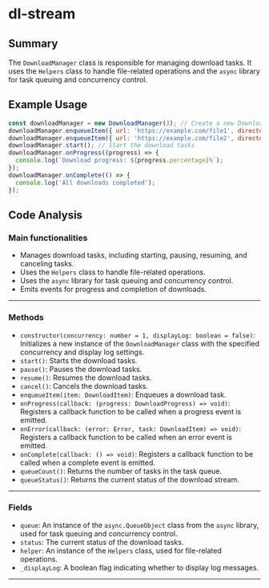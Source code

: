 # dl-stream

## Summary
The `DownloadManager` class is responsible for managing download tasks. It uses the `Helpers` class to handle file-related operations and the `async` library for task queuing and concurrency control.

## Example Usage
```javascript
const downloadManager = new DownloadManager(3); // Create a new DownloadManager with a concurrency of 3
downloadManager.enqueueItem({ url: 'https://example.com/file1', directory: './downloads', fileName: 'file1.txt' }); // Enqueue a download task
downloadManager.enqueueItem({ url: 'https://example.com/file2', directory: './downloads', fileName: 'file2.txt' });
downloadManager.start(); // Start the download tasks
downloadManager.onProgress((progress) => {
  console.log(`Download progress: ${progress.percentage}%`);
});
downloadManager.onComplete(() => {
  console.log('All downloads completed');
});
```

## Code Analysis
### Main functionalities
- Manages download tasks, including starting, pausing, resuming, and canceling tasks.
- Uses the `Helpers` class to handle file-related operations.
- Uses the `async` library for task queuing and concurrency control.
- Emits events for progress and completion of downloads.
___
### Methods
- `constructor(concurrency: number = 1, displayLog: boolean = false)`: Initializes a new instance of the `DownloadManager` class with the specified concurrency and display log settings.
- `start()`: Starts the download tasks.
- `pause()`: Pauses the download tasks.
- `resume()`: Resumes the download tasks.
- `cancel()`: Cancels the download tasks.
- `enqueueItem(item: DownloadItem)`: Enqueues a download task.
- `onProgress(callback: (progress: DownloadProgress) => void)`: Registers a callback function to be called when a progress event is emitted.
- `onError(callback: (error: Error, task: DownloadItem) => void)`: Registers a callback function to be called when an error event is emitted.
- `onComplete(callback: () => void)`: Registers a callback function to be called when a complete event is emitted.
- `queueCount()`: Returns the number of tasks in the task queue.
- `queueStatus()`: Returns the current status of the download stream.
___
### Fields
- `queue`: An instance of the `async.QueueObject` class from the `async` library, used for task queuing and concurrency control.
- `status`: The current status of the download tasks.
- `helper`: An instance of the `Helpers` class, used for file-related operations.
- `_displayLog`: A boolean flag indicating whether to display log messages.
___
